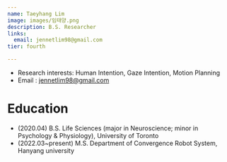 ```yaml
---
name: Taeyhang Lim
image: images/임태양.png
description: B.S. Researcher
links:
  email: jennetlim98@gmail.com
tier: fourth

---
```

- Research interests: Human Intention, Gaze Intention, Motion Planning
- Email : jennetlim98@gmail.com

# Education
- (2020.04) B.S. Life Sciences (major in Neuroscience; minor in Psychology & Physiology), University of Toronto
- (2022.03~present) M.S. Department of Convergence Robot System, Hanyang university    
